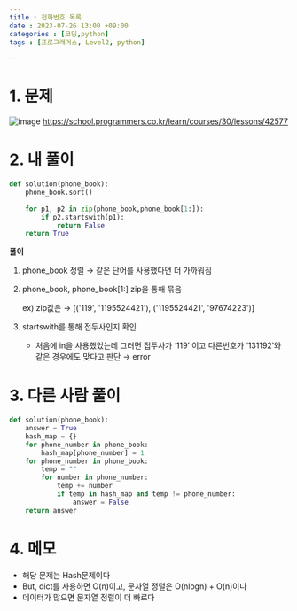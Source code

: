 ```yaml
---
title : 전화번호 목록
date : 2023-07-26 13:00 +09:00
categories : [코딩,python]
tags : [프로그래머스, Level2, python]

---
```

# 1. 문제
![image](https://github.com/mini0-0/mini0-0.github.io/assets/63296983/6a941253-0182-4af4-981a-49556d20b246)
<https://school.programmers.co.kr/learn/courses/30/lessons/42577>

# 2. 내 풀이

```python
def solution(phone_book):
    phone_book.sort()
    
    for p1, p2 in zip(phone_book,phone_book[1:]):
        if p2.startswith(p1):
            return False
    return True
```

**풀이**

1. phone_book 정렬 → 같은 단어를 사용했다면 더 가까워짐
2. phone_book, phone_book[1:] zip을 통해 묶음
    
    ex) zip값은 → [('119', '1195524421'), ('1195524421', '97674223')]
    
3. startswith를 통해 접두사인지 확인
    - 처음에 in을 사용했었는데 그러면 접두사가 ‘119’ 이고 다른번호가 ‘131192’와 같은 경우에도 맞다고 판단 → error

# 3. 다른 사람 풀이

```python
def solution(phone_book):
    answer = True
    hash_map = {}
    for phone_number in phone_book:
        hash_map[phone_number] = 1
    for phone_number in phone_book:
        temp = ""
        for number in phone_number:
            temp += number
            if temp in hash_map and temp != phone_number:
                answer = False
    return answer
```

# 4. 메모

- 해당 문제는 Hash문제이다
- But, dict를 사용하면 O(n)이고, 문자열 정렬은 O(nlogn) + O(n)이다
- 데이터가 많으면 문자열 정렬이 더 빠르다


